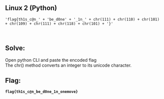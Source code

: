 ## Linux 2 (Python)

```
'flag{th1s_c@n_' + 'be_d0ne' + '_1n_' + chr(111) + chr(110) + chr(101) + chr(109) + chr(111) + chr(118) + chr(101) + '}'
```

<br>

## Solve:

Open python CLI and paste the encoded flag
<br>
The chr() method converts an integer to its unicode character.
<br>

## Flag:
**`flag{th1s_c@n_be_d0ne_1n_onemove}`**
